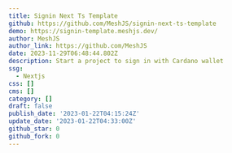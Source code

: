 ```yaml
---
title: Signin Next Ts Template
github: https://github.com/MeshJS/signin-next-ts-template
demo: https://signin-template.meshjs.dev/
author: MeshJS
author_link: https://github.com/MeshJS
date: 2023-11-29T06:48:44.802Z
description: Start a project to sign in with Cardano wallet
ssg:
  - Nextjs
css: []
cms: []
category: []
draft: false
publish_date: '2023-01-22T04:15:24Z'
update_date: '2023-01-22T04:33:00Z'
github_star: 0
github_fork: 0
---
```

